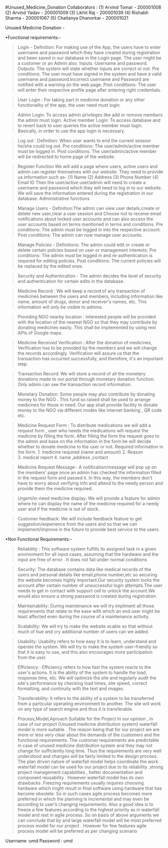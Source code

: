 #Unused_Medicine_Donation
Collaborators :
    (1) Arvind Tomar - 200001008
    (2) Arvind Yadav - 200001009
    (3) Likhit Raj - 200001039
    (4) Rishabh Sharma - 200001067
    (5) Chaitanya Dhanorkar - 200001021

Unused Medicine Donation -

•Functional requirements:-

>Login - 
    Definition: For making use of the App, the users have to enter username and password which they have created during registration and been saved in our database in the Login page. The user might be a customer or an Admin also.
    Inputs: Username and password. 
    Outputs: The system will state whether inputs are correct or not.
    Pre conditions: The user must have signed in the system and have a valid username and password.Incorrect username and Password are notified with a warning on the web page.
    Post conditions: The user will enter their respective profile page after entering right credentials.

>User Login :
    For taking part in medicine donation or any other functionality of the app, the user need must login.

>Admin Login:
    To access admin privileges like add or remove members the admin must login.
    Active member Login: To access database and to revert back to user queries the active member must login.
    Basically, in order to use the app login is necessary.

>Log out :
    Definition: When user wants to end the current session he/she could log out.
    Pre conditions: The user/admin/active member must be logged in.
    Post conditions: The user/admin/active member will be redirected to home page of the website.

>Register Function
    We will add a page where users, active users and admin can register themselves with our website. 
    They need to provide us information such as-
    (1) Name
    (2) Address
    (3) Phone Number
    (4) Email ID
    Then the user/active user/admin will need to create a username and password which they will need to log in to our website.
    We will save the information entered during the registration in our database.
    Administrative functions
				
>Manage Users - 
    Definition:The admin can view user details,create or delete new user,clear a user session and Choose not to receive email notifications about locked user accounts and can also access the user accounts based on terms mentioned in terms and conditions.
    Pre conditions: The admin must be logged in into the respective account.
    Post conditions: The admin can now manage user accounts.

>Manage Policies - 
    Definitions: The admin could edit or create or delete certain policies based on user or management interests.
    Pre conditions: The admin must be logged in and re-authentication is required for editing policies.
    Post conditions: The current policies will be  replaced by the edited ones.

>Security and Authentication -
    The admin decides the level of security and authentication for certain edits in the database.

>Medicine Record :
    We will keep a record of any transaction of medicines between the users and members, including information like name, amount of drugs, donor and receiver's names, etc. This information will only be visible to admins.

>Providing NGO nearby location :
    Interested people will be provided with the location of the nearest NGO  so that they may contribute by donating medicines easily. This shall be implemented by using rest APIs of Google maps. 

>Medicine Received Verification :
    After the donation of medicines, Verification has to be provided by the members and we will change the records accordingly. Verification will assure us that the transaction has occurred successfully, and therefore, it's an important step.

>Transaction Record:
    We will store a record of all the monetary donations made to our portal through monetary donation function.
    Only admin can see the transaction record information.

>Monetary Donation:
    Some people may also contribute by donating money to the NGO . This fund so raised shall be used to arrange medicines for those in need. Our app shall provide facility to donate money to the NGO  via different modes like internet banking , QR code etc.

>Medicine Request Form :
    To distribute medications we will add a request form , user who needs the medications will request the medicine by filling the form. After filling the form the request goes to the admin and base on the information in the form he will decide whether to donate medicine to the user or not.
    Required information in the form.
                1. medicine required (name and amount)
                2. Reason  
                3. medical report
                4. name ,address ,contact

>Medicine Request Message :
    A notification/message will pop up on the members' page once an admin has checked the information filled in the request form and passed it. In this way, the members don't have to worry about verifying info and attend to the needy person and provide them the medicine required.

>Urgent/in-need medicine display:
    We will provide a feature for admin where he can display the name of the medicine required for a needy user and if the medicine is out of stock.

>Customer feedback:
    We will include feedback feature to get suggestion/experience from the users and so that we can implement/improve in the future to provide best service to the users.

•Non Functional Requirements:-

>Reliability :
    This software system fulfills its assigned task in a given environment for all input cases, assuming that the hardware and the input are free of error . It does not fail under normal conditions

>Security:
    The database contains data like medical records of the users and personal details like email,phone number,etc so securing the website becomes highly important.Our security system locks the account after certain number of unsuccessful login attempts.The user needs to get in contact with support cell to unlock the account.We would also ensure a strong password is created during registration

>Maintainability:
    During maintenance we will try impliment all those requirements that relate to the ease with which an end user might be least affected even during the course of a maintenance activity.

>Scalability:
    We will try to make the website scable so that without much of hue and cry additional number of users can we added.

>Usability: 
    Usability refers to how easy it is to learn, understand and operate the system. We will try to make the system user-friendly so that it is easy to use, and this also encourages more participation from the user.

>Efficiency :
    Efficiency refers to how fast the system reacts to the user's actions. It is the ability of the system to handle the load, response time, etc. We will optimize the site and regularly audit the site's performance by checking load times, site speed, correct formatting, and continuity with the text and images.

>Transferability:
    It refers to the ability of a system to be transferred from a particular operating environment to another. The site will work on any type of search engine and thus it is transferable.




>Process,Model,Aproach Suitable for the Project 
        In our opinion , in case of our project (Unused medicine distribution system) waterfall model is more suitable . The reason being that  for our project we are  more or less very clear about the demands of the customers and the functional requirements.
        The customer requirements are predictable in case of unused medicine distribution system and they may not change for sufficiently long time.  Thus the requirements are very well understood and changes will be fairly limited to the design process. The plan driven nature of waterfall model helps coordinate the work . 
        waterfall model can be used for our project due to its reliability ,strong project management capabilities , better documentation and component reusability . 
        However waterfall model has its own drawbacks .Freezing  requirements usually requires choosing hardware which might result in final software using hardware that has become  obsolete. So in such cases agile process becomes more preferred in which the planning is incremental and may even be according to user’s changing requirements. Also a good idea is to freeze a few features according to the highest priority  as in waterfall model and rest in agile process.
        So on basis of above arguments we can conclude that  by and large waterfall model will be most preferred process model for our project . However for few features agile process model will be preferred as per changing scenario



<!-- admin login -->
Username :umd
Password : umd